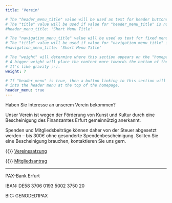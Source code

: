 ```yaml
---
title: 'Verein'

# The "header_menu_title" value will be used as text for header buttons.
# The "title" value will be used if value for "header_menu_title" is not provided.
#header_menu_title: 'Short Menu Title'

# The "navigation_menu_title" value will be used as text for fixed menu items.
# The "title" value will be used if value for "navigation_menu_title" is not provided.
#navigation_menu_title: 'Short Menu Title'

# The "weight" will determine where this section appears on the "homepage".
# A bigger weight will place the content more towards the bottom of the page.
# It's like gravity ;-).
weight: 7

# If "header_menu" is true, then a button linking to this section will be placed
# into the header menu at the top of the homepage.
header_menu: true
---
```


Haben Sie Interesse an unserem Verein bekommen?

Unser Verein ist wegen der Förderung von Kunst und Kultur durch eine Bescheinigung des Finanzamtes Erfurt gemeinnützig anerkannt.

Spenden und Mitgliedsbeiträge können daher von der Steuer abgesetzt werden – bis 300€ ohne gesonderte Spendenbescheinigung. 
Sollten Sie eine Bescheinigung brauchen, kontaktieren Sie uns gern.


{{<icon class="fa fa-file-pdf-o">}}&nbsp;[Vereinssatzung](documents/Mitgliedsantrag-Spendenerklaerung_V3.pdf)

{{<icon class="fa fa-pencil">}}&nbsp;[Mitgliedsantrag](documents/Mitgliedsantrag-Spendenerklaerung_V3.pdf)

----

PAX-Bank Erfurt

IBAN: DE58 3706 0193 5002 3750 20

BIC: GENODED1PAX
